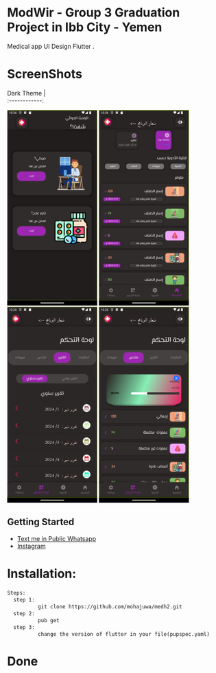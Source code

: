 # ModWir - Group 3 Graduation Project in Ibb City - Yemen

Medical app UI Design Flutter .
# ScreenShots 
 Dark Theme  |                                                   
:------------:
<p float="left">
  <img src="assets/ScreenShots/HomePageDark.png" width="210" />
   <img src="assets/ScreenShots/PharmacistHomeLScreen.png" width="210" />
  <img src="assets/ScreenShots/PharmacistYReporsLScreen.png" width="210" /> 
    <img src="assets/ScreenShots/PharmacistSummaryLScreen.png" width="210" />

</p>


## Getting Started

- [Text me in Public Whatsapp](https://wa.me/+967775992377)
- [Instagram ](https://www.instagram.com/m.7vd/)

# Installation: 
    Steps:
      step 1:
              git clone https://github.com/mohajuwa/medh2.git
      step 2:
              pub get
      step 3: 
              change the version of flutter in your file(pupspec.yaml)
              

# Done
